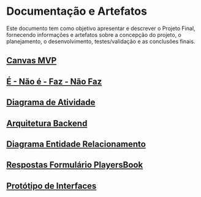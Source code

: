 <h1>Documentação e Artefatos</h1>

Este documento tem como objetivo apresentar e descrever o Projeto Final, fornecendo informações e artefatos sobre a concepção do projeto, o planejamento, o desenvolvimento, testes/validação e as conclusões finais.

[<h2>Canvas MVP</h2>](PlayersBook/Documentation/Canvas/canvasMvp.md)

[<h2>É - Não é - Faz - Não Faz</h2>](PlayersBook/Documentation/ENaoEFazNaoFaz/ENaoEFazNaoFaz.md)

[<h2>Diagrama de Atividade</h2>](PlayersBook/Documentation/ActivityDiagram/ActivityDiagramPlayersBook.md)

[<h2>Arquitetura Backend</h2>](PlayersBook/Documentation/BackendArchteture/BackendArchteture.md)

[<h2>Diagrama Entidade Relacionamento</h2>](PlayersBook/Documentation/ClassDiagramERPlayersBook/ClassDiagramERPlayersBook.md)

[<h2>Respostas Formulário PlayersBook</h2>](PlayersBook/Documentation/FormsValidationPlayersBook/FormsValidationPlayersBook.md)

[<h2> Protótipo de Interfaces</h2>](PlayersBook/Documentation/InterfacePrototypePlayersBook/InterfacePrototypePlayersBook.md)